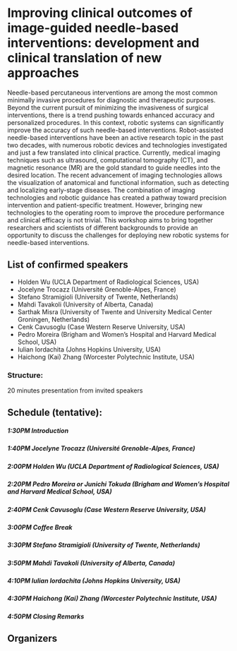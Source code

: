 # Improving clinical outcomes of image-guided needle-based interventions: development and clinical translation of new approaches

Needle-based percutaneous interventions are among the most common minimally invasive procedures for diagnostic and therapeutic purposes. Beyond the current pursuit of minimizing the invasiveness of surgical interventions, there is a trend pushing towards enhanced accuracy and personalized procedures. In this context, robotic systems can significantly improve the accuracy of such needle-based interventions. Robot-assisted needle-based interventions have been an active research topic in the past two decades, with numerous robotic devices and technologies investigated and just a few translated into clinical practice. Currently, medical imaging techniques such as ultrasound, computational tomography (CT), and magnetic resonance (MR) are the gold standard to guide needles into the desired location. The recent advancement of imaging technologies allows the visualization of anatomical and functional information, such as detecting and localizing early-stage diseases. The combination of imaging technologies and robotic guidance has created a pathway toward precision intervention and patient-specific treatment. However, bringing new technologies to the operating room to improve the procedure performance and clinical efficacy is not trivial. This workshop aims to bring together researchers and scientists of different backgrounds to provide an opportunity to discuss the challenges for deploying new robotic systems for needle-based interventions. 

## List of confirmed speakers
* Holden Wu (UCLA Department of Radiological Sciences, USA)
* Jocelyne Trocazz (Université Grenoble-Alpes, France)
* Stefano Stramigioli (University of Twente, Netherlands) 
* Mahdi Tavakoli (University of Alberta, Canada) 
* Sarthak Misra (University of Twente and University Medical Center Groningen, Netherlands)
* Cenk Cavusoglu (Case Western Reserve University, USA)
* Pedro Moreira (Brigham and Women’s Hospital and Harvard Medical School, USA)
* Iulian Iordachita (Johns Hopkins University, USA)
* Haichong (Kai) Zhang (Worcester Polytechnic Institute, USA)

### Structure: 
20 minutes presentation from invited speakers

## Schedule (tentative):

##### 1:30PM Introduction
##### 1:40PM Jocelyne Trocazz (Université Grenoble-Alpes, France)
##### 2:00PM Holden Wu (UCLA Department of Radiological Sciences, USA)
##### 2:20PM Pedro Moreira or Junichi Tokuda (Brigham and Women’s Hospital and Harvard Medical School, USA)
##### 2:40PM Cenk Cavusoglu (Case Western Reserve University, USA)
##### 3:00PM Coffee Break
##### 3:30PM Stefano Stramigioli (University of Twente, Netherlands) 
##### 3:50PM Mahdi Tavakoli (University of Alberta, Canada)
##### 4:10PM Iulian Iordachita (Johns Hopkins University, USA)
##### 4:30PM Haichong (Kai) Zhang (Worcester Polytechnic Institute, USA)
##### 4:50PM Closing Remarks

## Organizers






